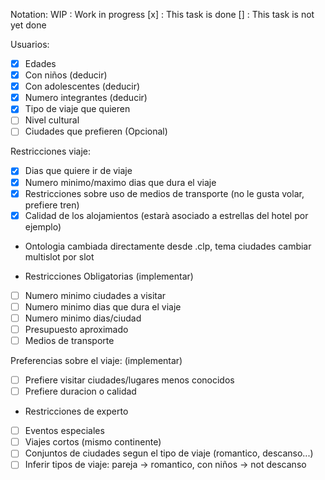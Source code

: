 Notation:
WIP : Work in progress
[x] : This task is done
[] : This task is not yet done

Usuarios:
- [x] Edades
- [x] Con niños (deducir)
- [x] Con adolescentes (deducir)
- [x] Numero integrantes (deducir)
- [x] Tipo de viaje que quieren
- [ ] Nivel cultural
- [ ] Ciudades que prefieren (Opcional)

Restricciones viaje:
- [x] Dias que quiere ir de viaje
- [x] Numero minimo/maximo dias que dura el viaje
- [x] Restricciones sobre uso de medios de transporte (no le gusta volar, prefiere tren)
- [x] Calidad de los alojamientos (estarà asociado a estrellas del hotel por ejemplo)

- Ontologia cambiada directamente desde .clp, tema ciudades cambiar multislot por slot

- Restricciones Obligatorias (implementar)
- [ ] Numero minimo ciudades a visitar
- [ ] Numero minimo dias que dura el viaje
- [ ] Numero minimo dias/ciudad
- [ ] Presupuesto aproximado
- [ ] Medios de transporte

Preferencias sobre el viaje: (implementar)
- [ ] Prefiere visitar ciudades/lugares menos conocidos
- [ ] Prefiere duracion o calidad

- Restricciones de experto
- [ ] Eventos especiales
- [ ] Viajes cortos (mismo continente)
- [ ] Conjuntos de ciudades segun el tipo de viaje (romantico, descanso...)
- [ ] Inferir tipos de viaje: pareja -> romantico, con niños -> not descanso
